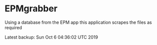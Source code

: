# EPMgrabber
Using a database from the EPM app this application scrapes the files as required


Latest backup: Sun Oct 6 04:36:02 UTC 2019
